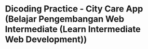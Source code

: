 # Dicoding Practice - City Care App (Belajar Pengembangan Web Intermediate (Learn Intermediate Web Development))
